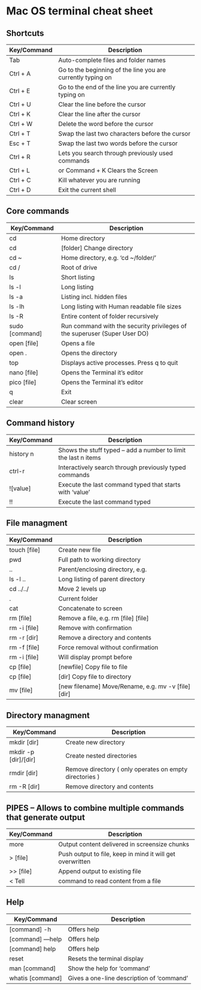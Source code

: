 # Mac OS terminal cheat sheet

## Shortcuts

Key/Command	 | Description
------------ | -------------
Tab | Auto-complete files and folder names
Ctrl + A | Go to the beginning of the line you are currently typing on
Ctrl + E |	Go to the end of the line you are currently typing on
Ctrl + U |	Clear the line before the cursor
Ctrl + K |	Clear the line after the cursor
Ctrl + W |	Delete the word before the cursor
Ctrl + T |	Swap the last two characters before the cursor
Esc + T |	Swap the last two words before the cursor
Ctrl + R |	Lets you search through previously used commands
Ctrl + L | or Command + K	Clears the Screen
Ctrl + C |	Kill whatever you are running
Ctrl + D |	Exit the current shell

## Core commands

Key/Command	 | Description
------------ | -------------
cd |	Home directory
cd | [folder]	Change directory
cd ~ |	Home directory, e.g. ‘cd ~/folder/’
cd / |	Root of drive
ls |	Short listing
ls -l |	Long listing
ls -a |	Listing incl. hidden files
ls -lh |	Long listing with Human readable file sizes
ls -R |	Entire content of folder recursively
sudo [command] |	Run command with the security privileges of the superuser (Super User DO)
open [file] |	Opens a file
open . |	Opens the directory
top |	Displays active processes. Press q to quit
nano [file] |	Opens the Terminal it’s editor
pico [file] |	Opens the Terminal it’s editor
q |	Exit
clear |	Clear screen

## Command history

Key/Command	 | Description
------------ | -------------
history n |	Shows the stuff typed – add a number to limit the last n items
ctrl-r |	Interactively search through previously typed commands
![value] |	Execute the last command typed that starts with ‘value’
!! |	Execute the last command typed

## File managment

Key/Command	 | Description
------------ | -------------
touch [file] |	Create new file
pwd |	Full path to working directory
.. |	Parent/enclosing directory, e.g.
ls -l .. |	Long listing of parent directory
cd ../../ |	Move 2 levels up
. |	Current folder
cat |	Concatenate to screen
rm [file] |	Remove a file, e.g. rm [file] [file]
rm -i [file] |	Remove with confirmation
rm -r [dir] |	Remove a directory and contents
rm -f [file] |	Force removal without confirmation
rm -i [file] |	Will display prompt before
cp [file] | [newfile]	Copy file to file
cp [file] | [dir]	Copy file to directory
mv [file] | [new filename]	Move/Rename, e.g. mv -v [file] [dir]

## Directory managment

Key/Command	 | Description
------------ | -------------
mkdir [dir] |	Create new directory
mkdir -p [dir]/[dir] |	Create nested directories
rmdir [dir] |	Remove directory ( only operates on empty directories )
rm -R [dir] |	Remove directory and contents

## PIPES – Allows to combine multiple commands that generate output

Key/Command	 | Description
------------ | -------------
more |	Output content delivered in screensize chunks
\> [file] |	Push output to file, keep in mind it will get overwritten
\>> [file] |	Append output to existing file
\< Tell | command to read content from a file

## Help

Key/Command	 | Description
------------ | -------------
[command] -h |	Offers help
[command] —help |	Offers help
[command] help |	Offers help
reset |	Resets the terminal display
man [command] |	Show the help for ‘command’
whatis [command] |	Gives a one-line description of ‘command’



